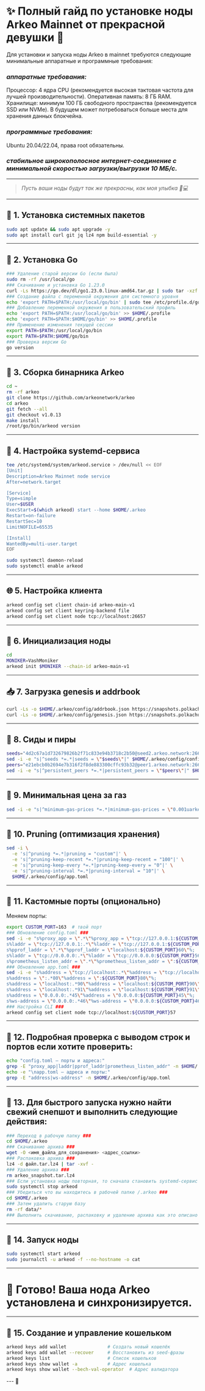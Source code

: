 # ✨ Полный гайд по установке ноды Arkeo Mainnet от прекрасной девушки 🌸
Для установки и запуска ноды Arkeo в mainnet требуются следующие минимальные аппаратные и программные требования:
### ***аппаратные требования:***
Процессор: 4 ядра CPU (рекомендуется высокая тактовая частота для лучшей производительности).
Оперативная память: 8 ГБ RAM.
Хранилище: минимум 100 ГБ свободного пространства (рекомендуется SSD или NVMe). В будущем может потребоваться больше места для хранения данных блокчейна.
### ***программные требования:***
Ubuntu 20.04/22.04, права root обязательны.
### ***стабильное широкополосное интернет-соединение с минимальной скоростью загрузки/выгрузки 10 МБ/с.***

---
> *Пусть ваши ноды будут так же прекрасны, как моя улыбка 💄💻*
---
## 💅 1. Установка системных пакетов
```bash
sudo apt update && sudo apt upgrade -y
sudo apt install curl git jq lz4 npm build-essential -y
```
---
## 👑 2. Установка Go
```bash
### Удаление старой версии Go (если была)
sudo rm -rf /usr/local/go
### Скачивание и установка Go 1.23.0
curl -Ls https://go.dev/dl/go1.23.0.linux-amd64.tar.gz | sudo tar -xzf - -C /usr/local
### Создание файла с переменной окружения для системного уровня
echo 'export PATH=$PATH:/usr/local/go/bin' | sudo tee /etc/profile.d/golang.sh
### Добавление переменной окружения в пользовательский профиль
echo 'export PATH=$PATH:/usr/local/go/bin' >> $HOME/.profile
echo 'export PATH=$PATH:$HOME/go/bin' >> $HOME/.profile
### Применение изменения текущей сессии
export PATH=$PATH:/usr/local/go/bin
export PATH=$PATH:$HOME/go/bin
### Проверка версии Go
go version
```
---
## 💎 3. Сборка бинарника Arkeo
```bash
cd ~
rm -rf arkeo
git clone https://github.com/arkeonetwork/arkeo
cd arkeo
git fetch --all
git checkout v1.0.13
make install
/root/go/bin/arkeod version
```
---
## 👜 4. Настройка systemd-сервиса
```bash
tee /etc/systemd/system/arkeod.service > /dev/null << EOF
[Unit]
Description=Arkeo Mainnet node service
After=network.target

[Service]
Type=simple
User=$USER
ExecStart=$(which arkeod) start --home $HOME/.arkeo
Restart=on-failure
RestartSec=10
LimitNOFILE=65535

[Install]
WantedBy=multi-user.target
EOF
```
```bash
sudo systemctl daemon-reload
sudo systemctl enable arkeod
```
---
## 🌐 5. Настройка клиента
```bash
arkeod config set client chain-id arkeo-main-v1
arkeod config set client keyring-backend file
arkeod config set client node tcp://localhost:26657
```
---
## 👑 6. Инициализация ноды
```bash
cd
MONIKER=VashMoniker
arkeod init $MONIKER --chain-id arkeo-main-v1
```
---
## 📥 7. Загрузка genesis и addrbook
```bash
curl -Ls -o $HOME/.arkeo/config/addrbook.json https://snapshots.polkachu.com/addrbook/arkeo/addrbook.json
curl -Ls -o $HOME/.arkeo/config/genesis.json https://snapshots.polkachu.com/genesis/arkeo/genesis.json
```
---
## 💫 8. Сиды и пиры
```bash
seeds="4d2c67a1d732679826b2f71c833e94b3718c2b50@seed2.arkeo.network:26656,416bd4379fa4fa3e76e59e4415396f727463142e@seed.arkeo.network:26656"
sed -i -e "s|^seeds *=.*|seeds = \"$seeds\"|" $HOME/.arkeo/config/config.toml
peers="e21ebcb0b2694e7b316f2f8de883300cffc93b32@peer1.arkeo.network:26656,b8653eecacbe3f413046beb0e8b53d8f520c925e@peer2.arkeo.network:26656,f3037b238720c022be888890b7d8ecb516ae2a05@peer3.arkeo.network:26656,2e0a5e51ae1eabf527eb54632feb6a90ae0704ba@204.16.245.181:26656,4b60b22753c88f3cd6ba42dae8170e1a22429e76@141.95.3.94:26656,56a47e4ad462edfba90d0409785bc56196fdf376@51.89.98.102:55926,57c53dc1149c8696c839fc5a230579327d650e4c@65.109.114.178:26656,637609e9fe4618fe1d5c7c3564dc9ce4678abf61@142.132.251.87:15856,beaf7267d852cfbaaaaccbc1f92e785e5e0f0420@18.218.164.255:26656,de8f228211e72e8bb206e4f0f5e6e703cb2505eb@95.217.36.103:26656,e077b7ffdfcd6ea6826a126d0003a98fe0218bf7@213.239.194.132:15856,e87f1d4cfa4b7c70defa93dffefc450e2a1c1dc4@44.240.61.167:26656,fc03a34ea37cee3d97391cee11bffc792560cd61@46.4.32.57:26656,a3998b8a50765975be2be59954db0f6de66f92e3@5.161.246.27:36657"
sed -i -e "s|^persistent_peers *=.*|persistent_peers = \"$peers\"|" $HOME/.arkeo/config/config.toml
```
---
## 💖 9. Минимальная цена за газ
```bash
sed -i -e "s|^minimum-gas-prices *=.*|minimum-gas-prices = \"0.001uarkeo\"|" $HOME/.arkeo/config/app.toml
```
---
## 💼 10. Pruning (оптимизация хранения)
```bash
sed -i \
  -e 's|^pruning *=.*|pruning = "custom"|' \
  -e 's|^pruning-keep-recent *=.*|pruning-keep-recent = "100"|' \
  -e 's|^pruning-keep-every *=.*|pruning-keep-every = "0"|' \
  -e 's|^pruning-interval *=.*|pruning-interval = "10"|' \
  $HOME/.arkeo/config/app.toml
```
---
## 💋 11. Кастомные порты (опционально)
Меняем порты:
```bash
export CUSTOM_PORT=163  # твой порт
### Обновление config.toml ###
sed -i -e "s%proxy_app = \".*\"%proxy_app = \"tcp://127.0.0.1:${CUSTOM_PORT}58\"%;
s%laddr = \"tcp://127.0.0.1:.*\"%laddr = \"tcp://127.0.0.1:${CUSTOM_PORT}57\"%;
s%pprof_laddr = \".*\"%pprof_laddr = \"localhost:${CUSTOM_PORT}60\"%;
s%laddr = \"tcp://0.0.0.0:.*\"%laddr = \"tcp://0.0.0.0:${CUSTOM_PORT}56\"%;
s%prometheus_listen_addr = \".*\"%prometheus_listen_addr = \":${CUSTOM_PORT}66\"%" $HOME/.arkeo/config/config.toml
### Обновление app.toml ###
sed -i -e "s%address = \"tcp://localhost:.*\"%address = \"tcp://localhost:${CUSTOM_PORT}17\"%;
s%address = \":.*80\"%address = \":${CUSTOM_PORT}80\"%;
s%address = \"localhost:.*90\"%address = \"localhost:${CUSTOM_PORT}90\"%;
s%address = \"localhost:.*91\"%address = \"localhost:${CUSTOM_PORT}91\"%;
s%address = \"0.0.0.0:.*45\"%address = \"0.0.0.0:${CUSTOM_PORT}45\"%;
s%ws-address = \"0.0.0.0:.*46\"%ws-address = \"0.0.0.0:${CUSTOM_PORT}46\"%" $HOME/.arkeo/config/app.toml
### Настройка CLI ###
arkeod config set client node tcp://localhost:${CUSTOM_PORT}57
```
---
## 💫 12. Подробная проверка с выводом строк и портов если хотите проверить:
```bash
echo "config.toml — порты и адреса:"
grep -E "proxy_app|laddr|pprof_laddr|prometheus_listen_addr" -n $HOME/.arkeo/config/config.toml
echo -e "\napp.toml — адреса и порты:"
grep -E "address|ws-address" -n $HOME/.arkeo/config/app.toml
```
---
## 💫 13. Для быстрого запуска нужно найти свежий снепшот и выполнить следующие действия:
```bash
### Переход в рабочую папку ###
cd $HOME/.arkeo
### Скачивание архива ###
wget -O <имя_файла_для_сохранения> <адрес_ссылки>
### Распаковка архива ###
lz4 -d файл.tar.lz4 | tar -xvf -
### Удаление архива ###
rm arkeo_snapshot.tar.lz4
### Если установка ноды повторная, то сначала становить systemd-сервис ###
sudo systemctl stop arkeod
### Убедиться что вы находитесь в рабочей папке /.arkeo ###
cd $HOME/.arkeo
### Затем удалить старую базу 
rm -rf data/*
### Выполнить скачивание, распаковку и удаление архива как это описано в командах выше ###
```
---
## 🌸 14. Запуск ноды
```bash
sudo systemctl start arkeod
sudo journalctl -u arkeod -f --no-hostname -o cat
```
---
# 🎀 Готово! Ваша нода Arkeo установлена и синхронизируется.
---
## 🌸 15. Создание и управление кошельком
```bash
arkeod keys add wallet               # Создать новый кошелёк
arkeod keys add wallet --recover     # Восстановить из seed-фразы
arkeod keys list                     # Список кошельков
arkeod keys show wallet -a           # Адрес кошелька
arkeod keys show wallet --bech-val-operator  # Адрес валидатора
```
--- 💖 
